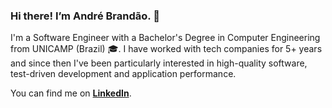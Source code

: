 ### Hi there! I’m André Brandão. 👋

I'm a Software Engineer with a Bachelor's Degree in Computer Engineering from UNICAMP (Brazil) 🎓. I have worked with tech companies for 5+ years and since then I've been particularly interested in high-quality software, test-driven development and application performance.

You can find me on **[LinkedIn](https://www.linkedin.com/in/andrenbrandao/)**.
